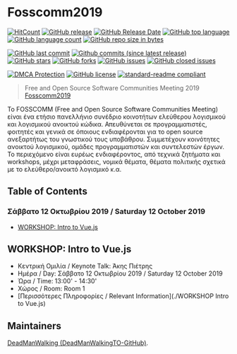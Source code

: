 # Fosscomm2019
[![HitCount](http://hits.dwyl.io/DeadManWalkingTO/Fosscomm2019.svg)](../../)
[![GitHub release](https://img.shields.io/github/release/DeadManWalkingTO/Fosscomm2019/all.svg)](../../releases/latest)
[![GitHub Release Date](https://img.shields.io/github/release-date-pre/DeadManWalkingTO/Fosscomm2019.svg)](../../releases/latest)
[![GitHub top language](https://img.shields.io/github/languages/top/DeadManWalkingTO/Fosscomm2019.svg)](../../)
[![GitHub language count](https://img.shields.io/github/languages/count/DeadManWalkingTO/Fosscomm2019.svg)](../../)
[![GitHub repo size in bytes](https://img.shields.io/github/repo-size/DeadManWalkingTO/Fosscomm2019.svg)](../../)

[![GitHub last commit](https://img.shields.io/github/last-commit/DeadManWalkingTO/Fosscomm2019.svg)](../../)
[![Github commits (since latest release)](https://img.shields.io/github/commits-since/DeadManWalkingTO/Fosscomm2019/latest.svg)](../../)
[![GitHub stars](https://img.shields.io/github/stars/DeadManWalkingTO/Fosscomm2019.svg)](../../stargazers)
[![GitHub forks](https://img.shields.io/github/forks/DeadManWalkingTO/Fosscomm2019.svg)](../../network)
[![GitHub issues](https://img.shields.io/github/issues/DeadManWalkingTO/Fosscomm2019.svg)](../../issues)
[![GitHub closed issues](https://img.shields.io/github/issues-closed/DeadManWalkingTO/Fosscomm2019.svg)](../../issues)

[![DMCA Protection](https://img.shields.io/badge/DMCA-Protected-brightgreen.svg)](https://www.dmca.com/Takedowns.aspx?r=m)
[![GitHub license](https://img.shields.io/github/license/DeadManWalkingTO/Fosscomm2019.svg)](./LICENSE)
[![standard-readme compliant](https://img.shields.io/badge/readme%20style-standard-brightgreen.svg)](./README.md)

>Free and Open Source Software Communities Meeting 2019 [Fosscomm2019](https://2019.fosscomm.gr/)

Το FOSSCOMM (Free and Open Source Software Communities Meeting) είναι ένα ετήσιο πανελλήνιο συνέδριο κοινοτήτων ελεύθερου λογισμικού και λογισμικού ανοικτού κώδικα. Απευθύνεται σε προγραμματιστές, φοιτητές και γενικά σε όποιους ενδιαφέρονται για το open source ανεξαρτήτως του γνωστικού τους υποβάθρου. Συμμετέχουν κοινότητες ανοικτού λογισμικού, ομάδες προγραμματιστών και συντελεστών έργων. Το περιεχόμενο είναι ευρέως ενδιαφέροντος, από τεχνικά ζητήματα και workshops, μέχρι μεταφράσεις, νομικά θέματα, θέματα πολιτικής σχετικά με το ελεύθερο/ανοικτό λογισμικό κ.α.

## Table of Contents
### Σάββατο 12 Οκτωβρίου 2019 / Saturday 12 October 2019
- [WORKSHOP: Intro to Vue.js](##workshop-intro-to-vuejs)


## WORKSHOP: Intro to Vue.js
- Κεντρική Ομιλία / Keynote Talk: Άκης Πιέτρης
- Ημέρα / Day: Σάββατο 12 Οκτωβρίου 2019 / Saturday 12 October 2019
- Ώρα / Time: 13:00' - 14:30'
- Χώρος / Room: Room 1
- [Περισσότερες Πληροφορίες / Relevant Information](./WORKSHOP Intro to Vue.js)


## Maintainers
[DeadManWalking (DeadManWalkingTO-GitHub)](https://github.com/DeadManWalkingTO).
